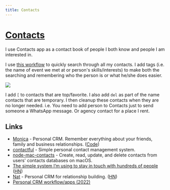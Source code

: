 ```yaml
---
title: Contacts
---
```


# [Contacts](https://support.apple.com/guide/contacts/welcome/mac)

I use Contacts app as a contact book of people I both know and people I am interested in.

I use [this workflow](https://github.com/nikitavoloboev/small-workflows/tree/master/search-content) to quickly search through all my contacts. I add tags (i.e. the name of event we met at or person's skills/interests) to make both the searching and remembering who the person is or what he/she does easier.

![](https://i.imgur.com/9pHae4J.png)

I add `[` to contacts that are top/favorite. I also add `del` as part of the name contacts that are temporary. I then cleanup these contacts when they are no longer needed. i.e. You need to add person to Contacts just to send someone a WhatsApp message. Or agency contact for a place I rent.

## Links

- [Monica](https://www.monicahq.com/) - Personal CRM. Remember everything about your friends, family and business relationships. ([Code](https://github.com/monicahq/monica))
- [contactful](https://github.com/noahm/contactful) - Simple personal contact management system.
- [node-mac-contacts](https://github.com/codebytere/node-mac-contacts) - Create, read, update, and delete contacts from users' contacts databases on macOS.
- [The simple system I’m using to stay in touch with hundreds of people](https://jakobgreenfeld.com/stay-in-touch) ([HN](https://news.ycombinator.com/item?id=30329475))
- [Nat](https://nat.app/) - Personal CRM for relationship building. ([HN](https://news.ycombinator.com/item?id=30836418))
- [Personal CRM workflow/apps (2022)](https://twitter.com/Shpigford/status/1510650090368741378)